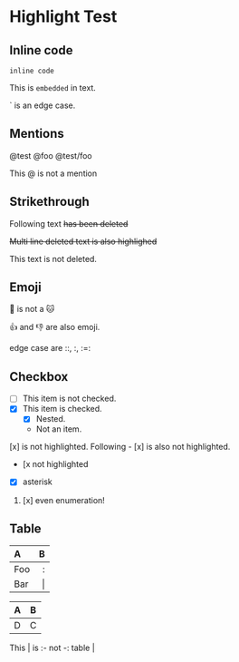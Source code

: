 Highlight Test
==============


## Inline code

`inline code`

This is `embedded` in text.

\` is an edge case.


## Mentions

@test @foo @test/foo

This @ is not a mention


## Strikethrough

Following text ~~has been deleted~~

~~Multi line
deleted text
is also highlighed~~

This text is not deleted.


## Emoji

:dog: is not a :cat:

:+1: and :-1: are also emoji.

edge case are ::, :, :=:


## Checkbox

- [ ] This item is not checked.
- [x] This item is checked.
  - [x] Nested.
  - Not an item.

[x] is not highlighted.
Following - [x] is also not highlighted.
- [x not highlighted

* [x] asterisk

1. [x] even enumeration!



## Table

|  A  |  B  |
|:----|----:|
| Foo | :   |
| Bar | \|  |

  | A | B |
  |---|---|
  | D | C |

This | is :- not -: table |

